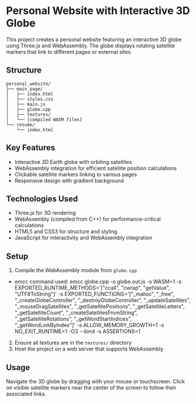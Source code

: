 # Personal Website with Interactive 3D Globe

This project creates a personal website featuring an interactive 3D globe using Three.js and WebAssembly. The globe displays rotating satellite markers that link to different pages or external sites.

## Structure

```
personal_website/
├── main_page/
│   ├── index.html
│   ├── styles.css
│   ├── main.js
│   ├── globe.cpp
│   ├── textures/
│   └── [compiled WASM files]
└── resume/
    └── index.html
```

## Key Features

- Interactive 3D Earth globe with orbiting satellites
- WebAssembly integration for efficient satellite position calculations
- Clickable satellite markers linking to various pages
- Responsive design with gradient background

## Technologies Used

- Three.js for 3D rendering
- WebAssembly (compiled from C++) for performance-critical calculations
- HTML5 and CSS3 for structure and styling
- JavaScript for interactivity and WebAssembly integration

## Setup

1. Compile the WebAssembly module from `globe.cpp`
- emcc command used: emcc globe.cpp -o globe.out.js -s WASM=1 -s EXPORTED_RUNTIME_METHODS='["ccall", "cwrap", "getValue", "UTF8ToString"]' -s EXPORTED_FUNCTIONS='["_malloc", "_free", "_createGlobeController", "_destroyGlobeController", "_updateSatellites", "_mouseDragSatellites", "_getSatellitePositions", "_getSatelliteLetters", "_getSatelliteCount", "_createSatellitesFromString", "_getSatelliteRotations", "_getWordStartIndices", "_getWordLinkByIndex"]' -s ALLOW_MEMORY_GROWTH=1 -s NO_EXIT_RUNTIME=1 -O3 --bind -s ASSERTIONS=1
2. Ensure all textures are in the `textures/` directory
3. Host the project on a web server that supports WebAssembly

## Usage

Navigate the 3D globe by dragging with your mouse or touchscreen. Click on visible satellite markers near the center of the screen to follow their associated links.